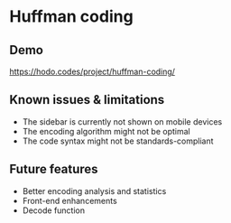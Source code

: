 # Huffman coding
## Demo
https://hodo.codes/project/huffman-coding/

## Known issues & limitations
* The sidebar is currently not shown on mobile devices
* The encoding algorithm might not be optimal
* The code syntax might not be standards-compliant

## Future features
* Better encoding analysis and statistics
* Front-end enhancements
* Decode function
